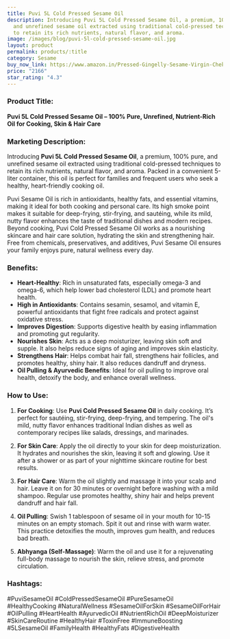 ```yaml
---
title: Puvi 5L Cold Pressed Sesame Oil
description: Introducing Puvi 5L Cold Pressed Sesame Oil, a premium, 100% pure,
  and unrefined sesame oil extracted using traditional cold-pressed techniques
  to retain its rich nutrients, natural flavor, and aroma.
image: /images/blog/puvi-5l-cold-pressed-sesame-oil.jpg
layout: product
permalink: products/:title
category: Sesame
buy_now_link: https://www.amazon.in/Pressed-Gingelly-Sesame-Virgin-Chekku/dp/B07JJ8RF7R/ref=sr_1_13?crid=A4KOR1T28SZX&tag=ayushmonk-21
price: "2166"
star_rating: "4.3"
---
```

### Product Title:
**Puvi 5L Cold Pressed Sesame Oil – 100% Pure, Unrefined, Nutrient-Rich Oil for Cooking, Skin & Hair Care**

### Marketing Description:
Introducing **Puvi 5L Cold Pressed Sesame Oil**, a premium, 100% pure, and unrefined sesame oil extracted using traditional cold-pressed techniques to retain its rich nutrients, natural flavor, and aroma. Packed in a convenient 5-liter container, this oil is perfect for families and frequent users who seek a healthy, heart-friendly cooking oil. 

Puvi Sesame Oil is rich in antioxidants, healthy fats, and essential vitamins, making it ideal for both cooking and personal care. Its high smoke point makes it suitable for deep-frying, stir-frying, and sautéing, while its mild, nutty flavor enhances the taste of traditional dishes and modern recipes. Beyond cooking, Puvi Cold Pressed Sesame Oil works as a nourishing skincare and hair care solution, hydrating the skin and strengthening hair. Free from chemicals, preservatives, and additives, Puvi Sesame Oil ensures your family enjoys pure, natural wellness every day.

### Benefits:
- **Heart-Healthy**: Rich in unsaturated fats, especially omega-3 and omega-6, which help lower bad cholesterol (LDL) and promote heart health.
- **High in Antioxidants**: Contains sesamin, sesamol, and vitamin E, powerful antioxidants that fight free radicals and protect against oxidative stress.
- **Improves Digestion**: Supports digestive health by easing inflammation and promoting gut regularity.
- **Nourishes Skin**: Acts as a deep moisturizer, leaving skin soft and supple. It also helps reduce signs of aging and improves skin elasticity.
- **Strengthens Hair**: Helps combat hair fall, strengthens hair follicles, and promotes healthy, shiny hair. It also reduces dandruff and dryness.
- **Oil Pulling & Ayurvedic Benefits**: Ideal for oil pulling to improve oral health, detoxify the body, and enhance overall wellness.

### How to Use:
1. **For Cooking**: Use **Puvi Cold Pressed Sesame Oil** in daily cooking. It’s perfect for sautéing, stir-frying, deep-frying, and tempering. The oil's mild, nutty flavor enhances traditional Indian dishes as well as contemporary recipes like salads, dressings, and marinades.
   
2. **For Skin Care**: Apply the oil directly to your skin for deep moisturization. It hydrates and nourishes the skin, leaving it soft and glowing. Use it after a shower or as part of your nighttime skincare routine for best results.

3. **For Hair Care**: Warm the oil slightly and massage it into your scalp and hair. Leave it on for 30 minutes or overnight before washing with a mild shampoo. Regular use promotes healthy, shiny hair and helps prevent dandruff and hair fall.

4. **Oil Pulling**: Swish 1 tablespoon of sesame oil in your mouth for 10-15 minutes on an empty stomach. Spit it out and rinse with warm water. This practice detoxifies the mouth, improves gum health, and reduces bad breath.

5. **Abhyanga (Self-Massage)**: Warm the oil and use it for a rejuvenating full-body massage to nourish the skin, relieve stress, and promote circulation.

### Hashtags:
#PuviSesameOil #ColdPressedSesameOil #PureSesameOil #HealthyCooking #NaturalWellness #SesameOilForSkin #SesameOilForHair #OilPulling #HeartHealth #AyurvedicOil #NutrientRichOil #DeepMoisturizer #SkinCareRoutine #HealthyHair #ToxinFree #ImmuneBoosting #5LSesameOil #FamilyHealth #HealthyFats #DigestiveHealth
